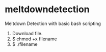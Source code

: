 # meltdowndetection
Meltdown Detection with basic bash scripting

1. Download file.
2. $ chmod +x filename
3. $ ./filename

